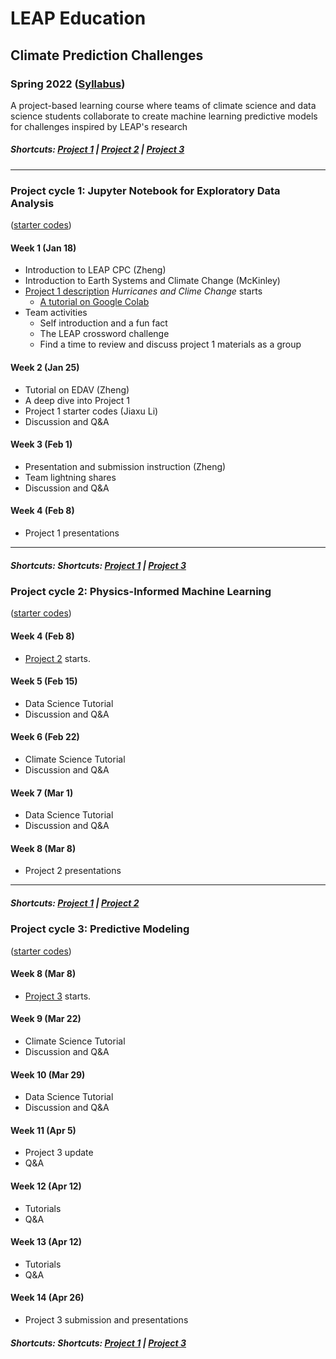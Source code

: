 # LEAP Education
## Climate Prediction Challenges
### Spring 2022 ([Syllabus](/CourseInfo/CPC-Spring2022-Syllabus.md))

A project-based learning course where teams of climate science and data science students collaborate to create machine learning predictive models for challenges inspired by LEAP's research

##### Shortcuts: [Project 1](#project-cycle-1-individual-notebook-for-exploratory-data-analysis) | [Project 2](#project-cycle-2-physics-informed-machine-learning) | [Project 3](#project-cycle-3-predictive-modeling)
----
### Project cycle 1: Jupyter Notebook for Exploratory Data Analysis 
([starter codes](Projects_StarterCodes/Project1-EDVA))
#### Week 1 (Jan 18)
+ Introduction to LEAP CPC (Zheng)
+ Introduction to Earth Systems and Climate Change (McKinley)
+ [Project 1 description](Projects_StarterCodes/Project1-Notebook/doc/Proj1_desc.md) *Hurricanes and Clime Change* starts
	+ [A tutorial on Google Colab](https://www.youtube.com/watch?v=inN8seMm7UI)
+ Team activities
	+ Self introduction and a fun fact
	+ The LEAP crossword challenge
	+ Find a time to review and discuss project 1 materials as a group

#### Week 2 (Jan 25)
+ Tutorial on EDAV (Zheng)
+ A deep dive into Project 1
+ Project 1 starter codes (Jiaxu Li)
+ Discussion and Q&A

#### Week 3 (Feb 1)
+ Presentation and submission instruction (Zheng)
+ Team lightning shares
+ Discussion and Q&A

#### Week 4 (Feb 8)
+ Project 1 presentations

----
##### Shortcuts: Shortcuts: [Project 1](#project-cycle-1-individual-notebook-for-exploratory-data-analysis) | [Project 3](#project-cycle-3-predictive-modeling)

### Project cycle 2: Physics-Informed Machine Learning

([starter codes](Projects_StarterCodes/Project2_PhysicsML))

#### Week 4 (Feb 8)
+ [Project 2](Projects_StarterCodes/Project2_PhysicsML) starts.
    	
#### Week 5 (Feb 15)
+ Data Science Tutorial
+ Discussion and Q&A

#### Week 6 (Feb 22)
+ Climate Science Tutorial
+ Discussion and Q&A

#### Week 7 (Mar 1)
+ Data Science Tutorial
+ Discussion and Q&A

#### Week 8 (Mar 8)
+ Project 2 presentations

----
##### Shortcuts: [Project 1](#project-cycle-1-individual-notebook-for-exploratory-data-analysis) | [Project 2](#project-cycle-2-physics-informed-machine-learning) 

### Project cycle 3: Predictive Modeling
([starter codes](Projects_StarterCodes/Project3_PredModel))

#### Week 8 (Mar 8)
+ [Project 3](Projects_StarterCodes/Project3_PredModel) starts.

#### Week 9 (Mar 22)
+ Climate Science Tutorial
+ Discussion and Q&A
 
#### Week 10 (Mar 29)
+ Data Science Tutorial
+ Discussion and Q&A

#### Week 11 (Apr 5)
+ Project 3 update
+ Q&A

#### Week 12 (Apr 12)
+ Tutorials
+ Q&A

#### Week 13 (Apr 12)
+ Tutorials
+ Q&A

#### Week 14 (Apr 26)
+ Project 3 submission and presentations

##### Shortcuts: Shortcuts: [Project 1](#project-cycle-1-individual-notebook-for-exploratory-data-analysis) | [Project 3](#project-cycle-3-predictive-modeling)